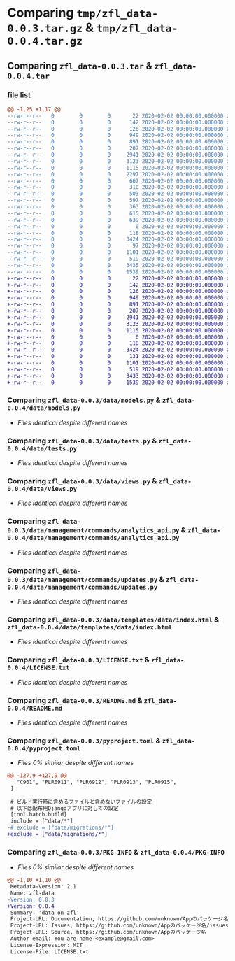 # Comparing `tmp/zfl_data-0.0.3.tar.gz` & `tmp/zfl_data-0.0.4.tar.gz`

## Comparing `zfl_data-0.0.3.tar` & `zfl_data-0.0.4.tar`

### file list

```diff
@@ -1,25 +1,17 @@
--rw-r--r--   0        0        0       22 2020-02-02 00:00:00.000000 zfl_data-0.0.3/data/__init__.py
--rw-r--r--   0        0        0      142 2020-02-02 00:00:00.000000 zfl_data-0.0.3/data/admin.py
--rw-r--r--   0        0        0      126 2020-02-02 00:00:00.000000 zfl_data-0.0.3/data/apps.py
--rw-r--r--   0        0        0      949 2020-02-02 00:00:00.000000 zfl_data-0.0.3/data/models.py
--rw-r--r--   0        0        0      891 2020-02-02 00:00:00.000000 zfl_data-0.0.3/data/tests.py
--rw-r--r--   0        0        0      207 2020-02-02 00:00:00.000000 zfl_data-0.0.3/data/urls.py
--rw-r--r--   0        0        0     2941 2020-02-02 00:00:00.000000 zfl_data-0.0.3/data/views.py
--rw-r--r--   0        0        0     3123 2020-02-02 00:00:00.000000 zfl_data-0.0.3/data/management/commands/analytics_api.py
--rw-r--r--   0        0        0     1115 2020-02-02 00:00:00.000000 zfl_data-0.0.3/data/management/commands/updates.py
--rw-r--r--   0        0        0     2297 2020-02-02 00:00:00.000000 zfl_data-0.0.3/data/migrations/0001_initial.py
--rw-r--r--   0        0        0      667 2020-02-02 00:00:00.000000 zfl_data-0.0.3/data/migrations/0002_webdata.py
--rw-r--r--   0        0        0      318 2020-02-02 00:00:00.000000 zfl_data-0.0.3/data/migrations/0003_remove_webdata_user_date.py
--rw-r--r--   0        0        0      503 2020-02-02 00:00:00.000000 zfl_data-0.0.3/data/migrations/0004_godate.py
--rw-r--r--   0        0        0      597 2020-02-02 00:00:00.000000 zfl_data-0.0.3/data/migrations/0005_auto_20200727_1146.py
--rw-r--r--   0        0        0      363 2020-02-02 00:00:00.000000 zfl_data-0.0.3/data/migrations/0006_auto_20200808_1206.py
--rw-r--r--   0        0        0      615 2020-02-02 00:00:00.000000 zfl_data-0.0.3/data/migrations/0007_googleaccess.py
--rw-r--r--   0        0        0      639 2020-02-02 00:00:00.000000 zfl_data-0.0.3/data/migrations/0008_auto_20210327_0952.py
--rw-r--r--   0        0        0        0 2020-02-02 00:00:00.000000 zfl_data-0.0.3/data/migrations/__init__.py
--rw-r--r--   0        0        0      118 2020-02-02 00:00:00.000000 zfl_data-0.0.3/data/static/data/css/data-style.css
--rw-r--r--   0        0        0     3424 2020-02-02 00:00:00.000000 zfl_data-0.0.3/data/templates/data/index.html
--rw-r--r--   0        0        0       97 2020-02-02 00:00:00.000000 zfl_data-0.0.3/.gitignore
--rw-r--r--   0        0        0     1101 2020-02-02 00:00:00.000000 zfl_data-0.0.3/LICENSE.txt
--rw-r--r--   0        0        0      519 2020-02-02 00:00:00.000000 zfl_data-0.0.3/README.md
--rw-r--r--   0        0        0     3435 2020-02-02 00:00:00.000000 zfl_data-0.0.3/pyproject.toml
--rw-r--r--   0        0        0     1539 2020-02-02 00:00:00.000000 zfl_data-0.0.3/PKG-INFO
+-rw-r--r--   0        0        0       22 2020-02-02 00:00:00.000000 zfl_data-0.0.4/data/__init__.py
+-rw-r--r--   0        0        0      142 2020-02-02 00:00:00.000000 zfl_data-0.0.4/data/admin.py
+-rw-r--r--   0        0        0      126 2020-02-02 00:00:00.000000 zfl_data-0.0.4/data/apps.py
+-rw-r--r--   0        0        0      949 2020-02-02 00:00:00.000000 zfl_data-0.0.4/data/models.py
+-rw-r--r--   0        0        0      891 2020-02-02 00:00:00.000000 zfl_data-0.0.4/data/tests.py
+-rw-r--r--   0        0        0      207 2020-02-02 00:00:00.000000 zfl_data-0.0.4/data/urls.py
+-rw-r--r--   0        0        0     2941 2020-02-02 00:00:00.000000 zfl_data-0.0.4/data/views.py
+-rw-r--r--   0        0        0     3123 2020-02-02 00:00:00.000000 zfl_data-0.0.4/data/management/commands/analytics_api.py
+-rw-r--r--   0        0        0     1115 2020-02-02 00:00:00.000000 zfl_data-0.0.4/data/management/commands/updates.py
+-rw-r--r--   0        0        0        0 2020-02-02 00:00:00.000000 zfl_data-0.0.4/data/migrations/__init__.py
+-rw-r--r--   0        0        0      118 2020-02-02 00:00:00.000000 zfl_data-0.0.4/data/static/data/css/data-style.css
+-rw-r--r--   0        0        0     3424 2020-02-02 00:00:00.000000 zfl_data-0.0.4/data/templates/data/index.html
+-rw-r--r--   0        0        0      131 2020-02-02 00:00:00.000000 zfl_data-0.0.4/.gitignore
+-rw-r--r--   0        0        0     1101 2020-02-02 00:00:00.000000 zfl_data-0.0.4/LICENSE.txt
+-rw-r--r--   0        0        0      519 2020-02-02 00:00:00.000000 zfl_data-0.0.4/README.md
+-rw-r--r--   0        0        0     3433 2020-02-02 00:00:00.000000 zfl_data-0.0.4/pyproject.toml
+-rw-r--r--   0        0        0     1539 2020-02-02 00:00:00.000000 zfl_data-0.0.4/PKG-INFO
```

### Comparing `zfl_data-0.0.3/data/models.py` & `zfl_data-0.0.4/data/models.py`

 * *Files identical despite different names*

### Comparing `zfl_data-0.0.3/data/tests.py` & `zfl_data-0.0.4/data/tests.py`

 * *Files identical despite different names*

### Comparing `zfl_data-0.0.3/data/views.py` & `zfl_data-0.0.4/data/views.py`

 * *Files identical despite different names*

### Comparing `zfl_data-0.0.3/data/management/commands/analytics_api.py` & `zfl_data-0.0.4/data/management/commands/analytics_api.py`

 * *Files identical despite different names*

### Comparing `zfl_data-0.0.3/data/management/commands/updates.py` & `zfl_data-0.0.4/data/management/commands/updates.py`

 * *Files identical despite different names*

### Comparing `zfl_data-0.0.3/data/templates/data/index.html` & `zfl_data-0.0.4/data/templates/data/index.html`

 * *Files identical despite different names*

### Comparing `zfl_data-0.0.3/LICENSE.txt` & `zfl_data-0.0.4/LICENSE.txt`

 * *Files identical despite different names*

### Comparing `zfl_data-0.0.3/README.md` & `zfl_data-0.0.4/README.md`

 * *Files identical despite different names*

### Comparing `zfl_data-0.0.3/pyproject.toml` & `zfl_data-0.0.4/pyproject.toml`

 * *Files 0% similar despite different names*

```diff
@@ -127,9 +127,9 @@
   "C901", "PLR0911", "PLR0912", "PLR0913", "PLR0915",
 ]
 
 # ビルド実行時に含めるファイルと含めないファイルの設定
 # 以下は配布用Djangoアプリに対しての設定
 [tool.hatch.build]
 include = ["data/*"]
-# exclude = ["data/migrations/*"]
+exclude = ["data/migrations/*"]
```

### Comparing `zfl_data-0.0.3/PKG-INFO` & `zfl_data-0.0.4/PKG-INFO`

 * *Files 0% similar despite different names*

```diff
@@ -1,10 +1,10 @@
 Metadata-Version: 2.1
 Name: zfl-data
-Version: 0.0.3
+Version: 0.0.4
 Summary: 'data on zfl'
 Project-URL: Documentation, https://github.com/unknown/Appのパッケージ名#readme
 Project-URL: Issues, https://github.com/unknown/Appのパッケージ名/issues
 Project-URL: Source, https://github.com/unknown/Appのパッケージ名
 Author-email: You are name <example@gmail.com>
 License-Expression: MIT
 License-File: LICENSE.txt
```

